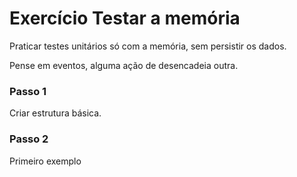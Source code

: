 # Exercício Testar a memória

Praticar testes unitários só com a memória, sem persistir os dados.

Pense em eventos, alguma ação de desencadeia outra.


### Passo 1

Criar estrutura básica.


### Passo 2

Primeiro exemplo

